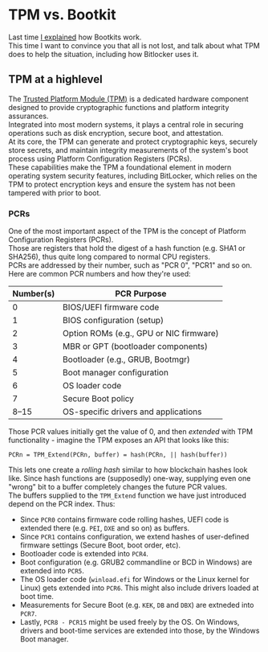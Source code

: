 # TPM vs. Bootkit
Last time [I explained](https://github.com/yo-yo-yo-jbo/bootkit_anatomy/) how Bootkits work.  
This time I want to convince you that all is not lost, and talk about what TPM does to help the situation, including how Bitlocker uses it.

## TPM at a highlevel
The [Trusted Platform Module (TPM)](https://en.wikipedia.org/wiki/Trusted_Platform_Module) is a dedicated hardware component designed to provide cryptographic functions and platform integrity assurances.  
Integrated into most modern systems, it plays a central role in securing operations such as disk encryption, secure boot, and attestation.  
At its core, the TPM can generate and protect cryptographic keys, securely store secrets, and maintain integrity measurements of the system's boot process using Platform Configuration Registers (PCRs).  
These capabilities make the TPM a foundational element in modern operating system security features, including BitLocker, which relies on the TPM to protect encryption keys and ensure the system has not been tampered with prior to boot.

### PCRs
One of the most important aspect of the TPM is the concept of Platform Configuration Registers (PCRs).  
Those are registers that hold the digest of a hash function (e.g. SHA1 or SHA256), thus quite long compared to normal CPU registers.  
PCRs are addressed by their number, such as "PCR 0", "PCR1" and so on. Here are common PCR numbers and how they're used:

| Number(s) | PCR Purpose                             |
| --------- | --------------------------------------- |
| 0         | BIOS/UEFI firmware code                 |
| 1        	| BIOS configuration (setup)              |
| 2	        | Option ROMs (e.g., GPU or NIC firmware) |
| 3	        | MBR or GPT (bootloader components)      |
| 4    	    | Bootloader (e.g., GRUB, Bootmgr)        |
| 5	        | Boot manager configuration              |
| 6	        | OS loader code                          |
| 7	        | Secure Boot policy                      |
| 8–15	    | OS-specific drivers and applications    |

Those PCR values initially get the value of 0, and then *extended* with TPM functionality - imagine the TPM exposes an API that looks like this:

```
PCRn = TPM_Extend(PCRn, buffer) = hash(PCRn, || hash(buffer))
```

This lets one create a *rolling hash* similar to how blockchain hashes look like. Since hash functions are (supposedly) one-way, supplying even one "wrong" bit to a buffer completely changes the future PCR values.  
The buffers supplied to the `TPM_Extend` function we have just introduced depend on the PCR index. Thus:
- Since `PCR0` contains firmware code rolling hashes, UEFI code is extended there (e.g. `PEI`, `DXE` and so on) as buffers.
- Since `PCR1` contains configuration, we extend hashes of user-defined firmware settings (Secure Boot, boot order, etc).
- Bootloader code is extended into `PCR4`.
- Boot configuration (e.g. GRUB2 commandline or BCD in Windows) are extended into `PCR5`.
- The OS loader code (`winload.efi` for Windows or the Linux kernel for Linux) gets extended into `PCR6`. This might also include drivers loaded at boot time.
- Measurements for Secure Boot (e.g. `KEK`, `DB` and `DBX`) are extneded into `PCR7`.
- Lastly, `PCR8 - PCR15` might be used freely by the OS. On Windows, drivers and boot-time services are extended into those, by the Windows Boot manager.

